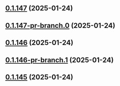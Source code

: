 ## [0.1.147](https://github.com/latha-414/AWS-CICD-web-app/compare/v0.1.147-pr-branch.0...v0.1.147) (2025-01-24)



## [0.1.147-pr-branch.0](https://github.com/latha-414/AWS-CICD-web-app/compare/v0.1.146...v0.1.147-pr-branch.0) (2025-01-24)



## [0.1.146](https://github.com/latha-414/AWS-CICD-web-app/compare/v0.1.146-pr-branch.1...v0.1.146) (2025-01-24)



## [0.1.146-pr-branch.1](https://github.com/latha-414/AWS-CICD-web-app/compare/v0.1.145...v0.1.146-pr-branch.1) (2025-01-24)



## [0.1.145](https://github.com/latha-414/AWS-CICD-web-app/compare/v0.1.146-pr-branch.0...v0.1.145) (2025-01-24)



